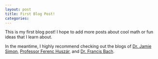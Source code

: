 ```yaml
---
layout: post
title: First Blog Post!
categories:
---
```


This is my first blog post! I hope to add more posts about cool math or fun ideas that I learn about.

In the meantime, I highly recommend checking out the blogs of [Dr. Jamie Simon](https://james-simon.github.io/#posts), [Professor Ferenc Huszár](https://www.inference.vc/), and [Dr. Francis Bach](https://francisbach.com/).
